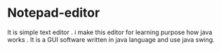 # Notepad-editor
It is simple text editor . i make this editor for learning purpose how java works . It is a GUI software written in java language and use java swing. 
